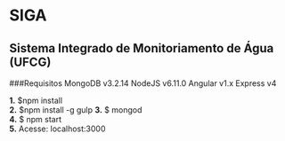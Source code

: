 # SIGA
## Sistema Integrado de Monitoriamento de Água (UFCG)



###Requisitos
MongoDB v3.2.14
NodeJS v6.11.0
Angular v1.x
Express v4

**1.** $npm install<br>
**2.** $npm install -g gulp
**3.** $ mongod <br>
**4.** $ npm start <br>
**5.** Acesse: localhost:3000<br>
